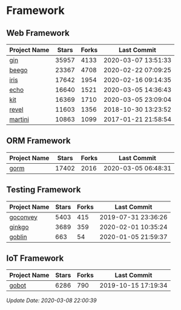 # Framework

## Web Framework

| Project Name | Stars | Forks | Last Commit |
| ------------ | ----- | ----- | ----------- |
| [gin](https://github.com/gin-gonic/gin) | 35957 | 4133 | 2020-03-07 13:51:33 |
| [beego](https://github.com/astaxie/beego) | 23367 | 4708 | 2020-02-22 07:09:25 |
| [iris](https://github.com/kataras/iris) | 17642 | 1954 | 2020-02-16 09:14:35 |
| [echo](https://github.com/labstack/echo) | 16640 | 1521 | 2020-03-05 14:36:43 |
| [kit](https://github.com/go-kit/kit) | 16369 | 1710 | 2020-03-05 23:09:04 |
| [revel](https://github.com/revel/revel) | 11603 | 1356 | 2018-10-30 13:23:52 |
| [martini](https://github.com/go-martini/martini) | 10863 | 1099 | 2017-01-21 21:58:54 |

## ORM Framework

| Project Name | Stars | Forks | Last Commit |
| ------------ | ----- | ----- | ----------- |
| [gorm](https://github.com/jinzhu/gorm) | 17402 | 2016 | 2020-03-05 06:48:31 |

## Testing Framework

| Project Name | Stars | Forks | Last Commit |
| ------------ | ----- | ----- | ----------- |
| [goconvey](https://github.com/smartystreets/goconvey) | 5403 | 415 | 2019-07-31 23:36:26 |
| [ginkgo](https://github.com/onsi/ginkgo) | 3689 | 359 | 2020-02-01 10:35:24 |
| [goblin](https://github.com/franela/goblin) | 663 | 54 | 2020-01-05 21:59:37 |

## IoT Framework

| Project Name | Stars | Forks | Last Commit |
| ------------ | ----- | ----- | ----------- |
| [gobot](https://github.com/hybridgroup/gobot) | 6286 | 790 | 2019-10-15 17:19:34 |

*Update Date: 2020-03-08 22:00:39*